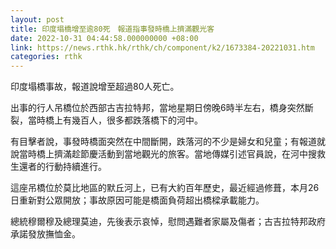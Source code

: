```yaml
---
layout: post
title: 印度塌橋增至逾80死　報道指事發時橋上擠滿觀光客
date: 2022-10-31 04:44:58.000000000 +08:00
link: https://news.rthk.hk/rthk/ch/component/k2/1673384-20221031.htm
categories: rthk
---
```


印度塌橋事故，報道說增至超過80人死亡。

出事的行人吊橋位於西部古吉拉特邦，當地星期日傍晚6時半左右，橋身突然斷裂，當時橋上有幾百人，很多都跌落橋下的河中。

有目擊者說，事發時橋面突然在中間斷開，跌落河的不少是婦女和兒童；有報道就說當時橋上擠滿趁節慶活動到當地觀光的旅客。當地傳媒引述官員說，在河中搜救生還者的行動持續進行。

這座吊橋位於莫比地區的默丘河上，已有大約百年歷史，最近經過修葺，本月26日重新對公眾開放；事故原因可能是橋面負荷超出橋樑承載能力。

總統穆爾穆及總理莫迪，先後表示哀悼，慰問遇難者家屬及傷者；古吉拉特邦政府承諾發放撫恤金。
